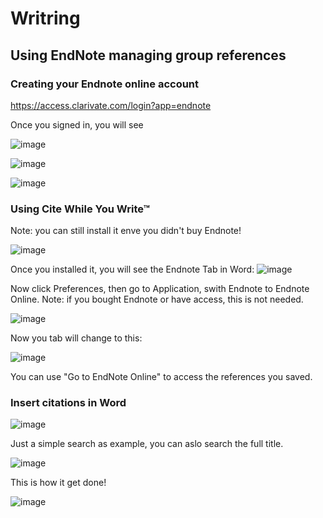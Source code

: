 # Writring

## Using EndNote managing group references
### Creating your Endnote online account

https://access.clarivate.com/login?app=endnote

Once you signed in, you will see 

![image](https://github.com/CHWR-NCSTATE/Reference/assets/10136512/6f25d69f-f526-49d6-9f59-3b5299494807)

![image](https://github.com/CHWR-NCSTATE/Reference/assets/10136512/3e67fa3e-a711-4607-b565-ea54eb6534f3)

![image](https://github.com/CHWR-NCSTATE/Reference/assets/10136512/b2fd43a8-f455-4abe-852d-0e9e3f6fbe1d)


### Using Cite While You Write™
Note: you can still install it enve you didn't buy Endnote!

![image](https://github.com/CHWR-NCSTATE/Reference/assets/10136512/5e6f8e9d-c0b7-4c3b-9fc1-ee193061b822)

Once you installed it, you will see the Endnote Tab in Word:
![image](https://github.com/CHWR-NCSTATE/Reference/assets/10136512/ae751468-fa39-403e-b51d-39cbfbaf03a9)

Now click Preferences, then go to Application, swith Endnote to Endnote Online.
Note: if you bought Endnote or have access, this is not needed. 

![image](https://github.com/CHWR-NCSTATE/Reference/assets/10136512/38c5f94f-d299-431a-a43b-f8e79ba01d29)

Now you tab will change to this:

![image](https://github.com/CHWR-NCSTATE/Reference/assets/10136512/caf27496-d8e1-4ec9-8b3c-973f8317a1b2)

You can use "Go to EndNote Online" to access the references you saved. 

### Insert citations in Word

![image](https://github.com/CHWR-NCSTATE/Reference/assets/10136512/a332b2f6-b6ad-403b-aa0f-5231c636b7a8)

Just a simple search as example, you can aslo search the full title.

![image](https://github.com/CHWR-NCSTATE/Reference/assets/10136512/f1bb5c0b-9b50-4def-ac64-2f74dfcb7958)


This is how it get done! 

![image](https://github.com/CHWR-NCSTATE/Reference/assets/10136512/738e3e85-0c13-496f-9c82-bf66fb8f4092)


